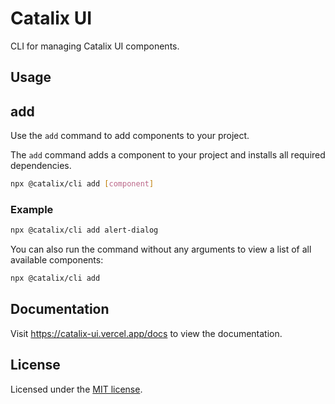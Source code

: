 # Catalix UI

CLI for managing Catalix UI components.

## Usage

## add

Use the `add` command to add components to your project.

The `add` command adds a component to your project and installs all required dependencies.

```bash
npx @catalix/cli add [component]
```

### Example

```bash
npx @catalix/cli add alert-dialog
```

You can also run the command without any arguments to view a list of all available components:

```bash
npx @catalix/cli add
```

## Documentation

Visit https://catalix-ui.vercel.app/docs to view the documentation.

## License

Licensed under the [MIT license](https://github.com/catalixlabs/catalix-ui/blob/master/LICENSE).
